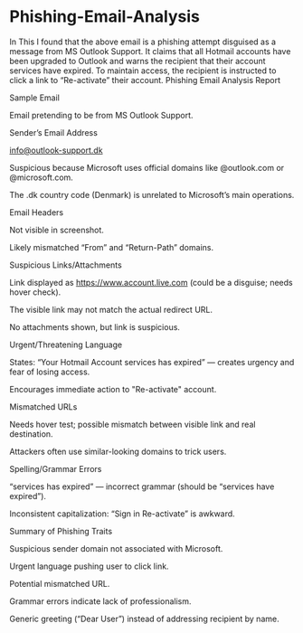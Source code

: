# Phishing-Email-Analysis
In This I found that the above email is a phishing attempt disguised as a message from MS Outlook Support. It claims that all Hotmail accounts have been upgraded to Outlook and warns the recipient that their account services have expired. To maintain access, the recipient is instructed to click a link to “Re-activate” their account.
Phishing Email Analysis Report

Sample Email

Email pretending to be from MS Outlook Support.

Sender’s Email Address

info@outlook-support.dk

Suspicious because Microsoft uses official domains like @outlook.com or @microsoft.com.

The .dk country code (Denmark) is unrelated to Microsoft’s main operations.

Email Headers

Not visible in screenshot.

Likely mismatched “From” and “Return-Path” domains.

Suspicious Links/Attachments

Link displayed as https://www.account.live.com (could be a disguise; needs hover check).

The visible link may not match the actual redirect URL.

No attachments shown, but link is suspicious.

Urgent/Threatening Language

States: “Your Hotmail Account services has expired” — creates urgency and fear of losing access.

Encourages immediate action to "Re-activate" account.

Mismatched URLs

Needs hover test; possible mismatch between visible link and real destination.

Attackers often use similar-looking domains to trick users.

Spelling/Grammar Errors

“services has expired” — incorrect grammar (should be “services have expired”).

Inconsistent capitalization: “Sign in Re-activate” is awkward.

Summary of Phishing Traits

Suspicious sender domain not associated with Microsoft.

Urgent language pushing user to click link.

Potential mismatched URL.

Grammar errors indicate lack of professionalism.

Generic greeting (“Dear User”) instead of addressing recipient by name.
